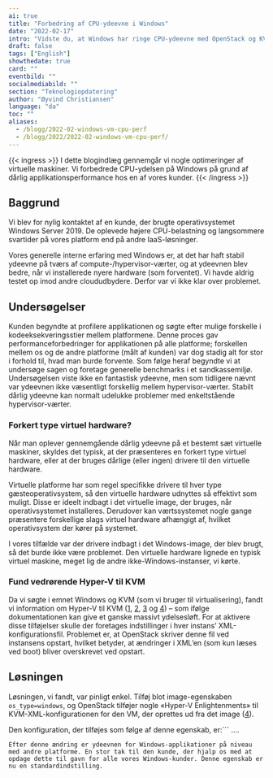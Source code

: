 ```yaml
---
ai: true
title: "Forbedring af CPU-ydeevne i Windows"
date: "2022-02-17"
intro: "Vidste du, at Windows har ringe CPU-ydeevne med OpenStack og KVM's standardindstillinger?"
draft: false
tags: ["English"]
showthedate: true
card: ""
eventbild: ""
socialmediabild: ""
section: "Teknologiopdatering"
author: "Øyvind Christiansen"
language: "da"
toc: ""
aliases:
  - /blogg/2022-02-windows-vm-cpu-perf
  - /blogg/2022/2022-02-windows-vm-cpu-perf/
---
```

{{< ingress >}}
I dette blogindlæg gennemgår vi nogle optimeringer af virtuelle maskiner. Vi forbedrede CPU-ydelsen på Windows på grund af dårlig applikationsperformance hos en af vores kunder.
{{< /ingress >}}

## Baggrund

Vi blev for nylig kontaktet af en kunde, der brugte operativsystemet Windows Server 2019. De oplevede højere CPU-belastning og langsommere svartider på vores platform end på andre IaaS-løsninger.

Vores generelle interne erfaring med Windows er, at det har haft stabil ydeevne på tværs af compute-/hypervisor-værter, og at ydeevnen blev bedre, når vi installerede nyere hardware (som forventet). Vi havde aldrig testet op imod andre cloududbydere. Derfor var vi ikke klar over problemet.

## Undersøgelser

Kunden begyndte at profilere applikationen og søgte efter mulige forskelle i kodeeksekveringsstier mellem platformene. Denne proces gav performanceforbedringer for applikationen på alle platforme; forskellen mellem os og de andre platforme (målt af kunden) var dog stadig alt for stor i forhold til, hvad man burde forvente. Som følge heraf begyndte vi at undersøge sagen og foretage generelle benchmarks i et sandkassemiljø. Undersøgelsen viste ikke en fantastisk ydeevne, men som tidligere nævnt var ydeevnen ikke væsentligt forskellig mellem hypervisor-værter. Stabilt dårlig ydeevne kan normalt udelukke problemer med enkeltstående hypervisor-værter.

### Forkert type virtuel hardware?

Når man oplever gennemgående dårlig ydeevne på et bestemt sæt virtuelle maskiner, skyldes det typisk, at der præsenteres en forkert type virtuel hardware, eller at der bruges dårlige (eller ingen) drivere til den virtuelle hardware.

Virtuelle platforme har som regel specifikke drivere til hver type gæsteoperativsystem, så den virtuelle hardware udnyttes så effektivt som muligt. Disse er ideelt indbagt i det virtuelle image, der bruges, når operativsystemet installeres. Derudover kan værtssystemet nogle gange præsentere forskellige slags virtuel hardware afhængigt af, hvilket operativsystem der kører på systemet.

I vores tilfælde var der drivere indbagt i det Windows-image, der blev brugt, så det burde ikke være problemet. Den virtuelle hardware lignede en typisk virtuel maskine, meget lig de andre ikke-Windows-instanser, vi kørte.

### Fund vedrørende Hyper-V til KVM

Da vi søgte i emnet Windows og KVM (som vi bruger til virtualisering), fandt vi information om Hyper-V til KVM ([1][1], [2][2], [3][3] og [4][4]) – som ifølge dokumentationen kan give et ganske massivt ydelsesløft. For at aktivere disse tilføjelser skulle der foretages indstillinger i hver instans’ XML-konfigurationsfil. Problemet er, at OpenStack skriver denne fil ved instansens opstart, hvilket betyder, at ændringer i XML’en (som kun læses ved boot) bliver overskrevet ved opstart.

[1]: https://leduccc.medium.com/improving-the-performance-of-a-windows-10-guest-on-qemu-a5b3f54d9cf5
[2]: https://techblog.web.cern.ch/techblog/post/ostype-property-for-windows-images-on/
[3]: https://openstack-in-production.blogspot.com/2017/02/ostype-property-for-windows-images-on.html
[4]: https://bugs.launchpad.net/nova/+bug/1400315

## Løsningen

Løsningen, vi fandt, var pinligt enkel. Tilføj blot image-egenskaben `os_type=windows`, og OpenStack tilføjer nogle «Hyper-V Enlightenments» til KVM-XML-konfigurationen for den VM, der oprettes ud fra det image ([4][4]).

Den konfiguration, der tilføjes som følge af denne egenskab, er:```
<features>
    <acpi/>
    <apic/>
    <hyperv>
      <relaxed state='on'/>
      <vapic state='on'/>
      <spinlocks state='on' retries='8191'/>
    </hyperv>
  </features>
  ....
  <clock offset='localtime'>
    <timer name='pit' tickpolicy='delay'/>
    <timer name='rtc' tickpolicy='catchup'/>
    <timer name='hpet' present='no'/>
    <timer name='hypervclock' present='yes'/>
  </clock>
```
Efter denne ændring er ydeevnen for Windows-applikationer på niveau med andre platforme. En stor tak til den kunde, der hjalp os med at opdage dette til gavn for alle vores Windows-kunder. Denne egenskab er nu en standardindstilling.